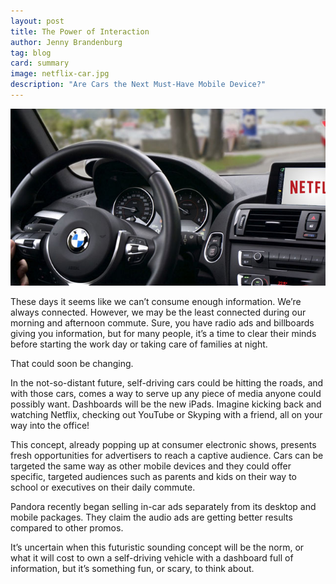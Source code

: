 ```yaml
---
layout: post
title: The Power of Interaction
author: Jenny Brandenburg
tag: blog
card: summary
image: netflix-car.jpg
description: "Are Cars the Next Must-Have Mobile Device?"
---
```

![Watch Netflix in Car](/img/netflix-car.jpg)

These days it seems like we can’t consume enough information. We’re always connected. However, we may be the least connected during our morning and afternoon commute. Sure, you have radio ads and billboards giving you information, but for many people, it’s a time to clear their minds before starting the work day or taking care of families at night.  

That could soon be changing.

In the not-so-distant future, self-driving cars could be hitting the roads, and with those cars, comes a way to serve up any piece of media anyone could possibly want. Dashboards will be the new iPads. Imagine kicking back and watching Netflix, checking out YouTube or Skyping with a friend, all on your way into the office!

This concept, already popping up at consumer electronic shows, presents fresh opportunities for advertisers to reach a captive audience. Cars can be targeted the same way as other mobile devices and they could offer specific, targeted audiences such as parents and kids on their way to school or executives on their daily commute.

Pandora recently began selling in-car ads separately from its desktop and mobile packages. They claim the audio ads are getting better results compared to other promos.

It’s uncertain when this futuristic sounding concept will be the norm, or what it will cost to own a self-driving vehicle with a dashboard full of information, but it’s something fun, or scary, to think about.

